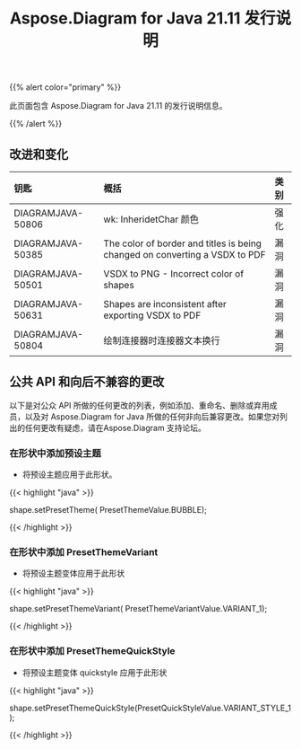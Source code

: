 ﻿---
title: Aspose.Diagram for Java 21.11 发行说明
type: docs
weight: 2
url: /zh/java/aspose-diagram-for-java-21-11-release-notes/
---
{{% alert color="primary" %}}

此页面包含 Aspose.Diagram for Java 21.11 的发行说明信息。

{{% /alert %}}
## **改进和变化**  ##

|**钥匙**|**概括**|**类别**|
|:- |:- |:- |
|DIAGRAMJAVA-50806|wk: InheridetChar 颜色|强化|
|DIAGRAMJAVA-50385|The color of border and titles is being changed on converting a VSDX to PDF|漏洞|
|DIAGRAMJAVA-50501|VSDX to PNG - Incorrect color of shapes|漏洞|
|DIAGRAMJAVA-50631|Shapes are inconsistent after exporting VSDX to PDF|漏洞|
|DIAGRAMJAVA-50804|绘制连接器时连接器文本换行|漏洞|
## **公共 API 和向后不兼容的更改**
以下是对公众 API 所做的任何更改的列表，例如添加、重命名、删除或弃用成员，以及对 Aspose.Diagram for Java 所做的任何非向后兼容更改。如果您对列出的任何更改有疑虑，请在Aspose.Diagram 支持论坛。



### **在形状中添加预设主题**
- 将预设主题应用于此形状。

{{< highlight "java" >}}
 
 shape.setPresetTheme( PresetThemeValue.BUBBLE);

{{< /highlight >}}


### **在形状中添加 PresetThemeVariant**
- 将预设主题变体应用于此形状

{{< highlight "java" >}}

shape.setPresetThemeVariant( PresetThemeVariantValue.VARIANT_1);

{{< /highlight >}}

### **在形状中添加 PresetThemeQuickStyle**
- 将预设主题变体 quickstyle 应用于此形状

{{< highlight "java" >}}

shape.setPresetThemeQuickStyle(PresetQuickStyleValue.VARIANT_STYLE_1);

{{< /highlight >}}



